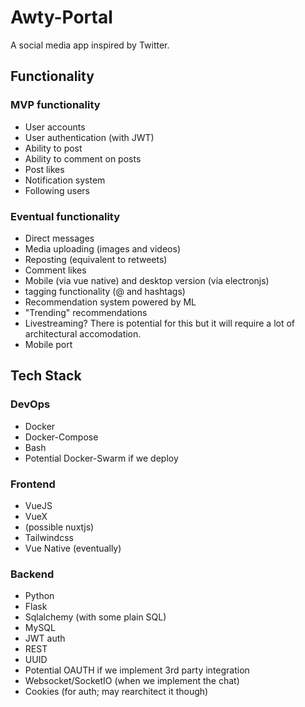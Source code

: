 # Awty-Portal

A social media app inspired by Twitter.

## Functionality

### MVP functionality

  - User accounts
  - User authentication (with JWT)
  - Ability to post
  - Ability to comment on posts
  - Post likes
  - Notification system
  - Following users

### Eventual functionality

  - Direct messages
  - Media uploading (images and videos)
  - Reposting (equivalent to retweets)
  - Comment likes
  - Mobile (via vue native) and desktop version (via electronjs)
  - tagging functionality (@ and hashtags)
  - Recommendation system powered by ML
  - "Trending" recommendations
  - Livestreaming? There is potential for this but it will require a lot of architectural accomodation.
  - Mobile port

## Tech Stack

### DevOps 

  - Docker
  - Docker-Compose
  - Bash
  - Potential Docker-Swarm if we deploy
  
### Frontend
  
  - VueJS
  - VueX
  - (possible nuxtjs)
  - Tailwindcss
  - Vue Native (eventually)

### Backend

  - Python
  - Flask
  - Sqlalchemy (with some plain SQL)
  - MySQL
  - JWT auth
  - REST
  - UUID
  - Potential OAUTH if we implement 3rd party integration
  - Websocket/SocketIO (when we implement the chat)
  - Cookies (for auth; may rearchitect it though)
